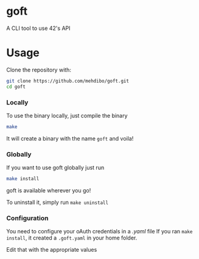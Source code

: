# goft
A CLI tool to use 42's API

# Usage

Clone the repository with:
```bash
git clone https://github.com/mehdibo/goft.git
cd goft
```

### Locally
To use the binary locally, just compile the binary
```bash
make
```

It will create a binary with the name `goft` and voila!


### Globally
If you want to use goft globally just run
```bash
make install
```

goft is available wherever you go!


To uninstall it, simply run `make uninstall`

### Configuration

You need to configure your oAuth credentials in a *.yaml* file
If you ran `make install`, it created a `.goft.yaml` in your home folder.

Edit that with the appropriate values
